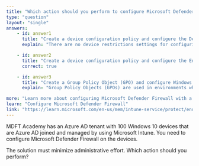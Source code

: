 ```yaml
---
title: "Which action should you perform to configure Microsoft Defender Firewall?"
type: "question"
layout: "single"
answers:
    - id: answer1
      title: "Create a device configuration policy and configure the Device restrictions settings"
      explain: "There are no device restrictions settings for configuring Microsoft Defender Firewall. Instead, you should use endpoint protection settings."

    - id: answer2
      title: "Create a device configuration policy and configure the Endpoint protection settings"
      correct: true

    - id: answer3
      title: "Create a Group Policy Object (GPO) and configure Windows Defender Firewall with Advanced Security"
      explain: "Group Policy Objects (GPOs) are used in environments where devices are managed through on-premises Active Directory (AD)."

more: "Learn more about configuring Microsoft Defender Firewall with a configuration policy in Intune."
learn: "Configure Microsoft Defender Firewall"
link: "https://learn.microsoft.com/en-us/mem/intune-service/protect/endpoint-protection-windows-10#windows-firewall"
---
```

MDFT Academy has an Azure AD tenant with 100 Windows 10 devices that are Azure AD joined and managed by using Microsoft Intune. You need to configure Microsoft Defender Firewall on the devices. 

The solution must minimize administrative effort. Which action should you perform?
